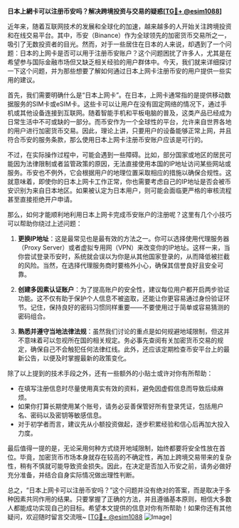 **日本上網卡可以注册币安吗？解决跨境投资与交易的疑惑[[TG💪+ @esim1088](https://t.me/s/esim1088)]**

近年来，随着互联网技术的发展和全球化的加速，越来越多的人开始关注跨境投资和在线交易平台。其中，币安（Binance）作为全球领先的加密货币交易所之一，吸引了无数投资者的目光。然而，对于一些居住在日本的人来说，却遇到了一个问题：日本的上网卡是否可以用于注册币安账户？这个问题困扰了许多人，尤其是在希望参与国际金融市场但又缺乏相关经验的用户群体中。今天，我们就来详细探讨一下这个问题，并为那些想要了解如何通过日本上网卡注册币安的用户提供一些实用的建议。

首先，我们需要明确什么是“日本上网卡”。在日本，上网卡通常指的是提供移动数据服务的SIM卡或eSIM卡。这些卡可以让用户在没有固定网络的情况下，通过手机或其他设备连接到互联网。随着智能手机和平板电脑的普及，这类产品已经成为日常生活中不可或缺的一部分。而币安作为一个全球性的平台，允许来自世界各地的用户进行加密货币交易。因此，理论上讲，只要用户的设备能够正常上网，并且符合币安的服务条款，那么使用日本上网卡注册币安账户应该是可行的。

不过，在实际操作过程中，可能会遇到一些障碍。比如，部分国家或地区的居民可能因为法律限制或者监管政策的原因，无法直接使用本国的IP地址访问某些网站或服务。币安也不例外，它会根据用户的地理位置采取相应的措施以确保合规性。这就意味着，即使你的日本上网卡工作正常，你也需要考虑自己的IP地址是否会被币安识别为来自日本地区。如果被认定为日本用户，则可能会面临更严格的审核流程甚至直接拒绝开户申请。

那么，如何才能顺利地利用日本上网卡完成币安账户的注册呢？这里有几个小技巧可以帮助你绕过上述问题：

1. **更换IP地址**：这是最常见也是最有效的方法之一。你可以选择使用代理服务器（Proxy Server）或者虚拟专用网（VPN）来改变你的IP地址。这样一来，当你尝试登录币安时，系统就会误以为你是从其他国家登录的，从而降低被拦截的风险。当然，在选择代理服务商时要格外小心，确保其信誉良好且安全可靠。

2. **创建多因素认证账户**：为了提高账户的安全性，建议每位用户都开启两步验证功能。这不仅有助于保护个人信息不被盗取，还能让你更容易通过身份验证环节。记住，保持良好的密码习惯同样重要——不要使用过于简单或容易猜测的密码组合。

3. **熟悉并遵守当地法律法规**：虽然我们讨论的重点是如何规避地域限制，但这并不意味着可以忽视所在国的相关规定。务必事先查阅有关加密货币交易的规定，确保自己不会触犯任何法律红线。此外，还应该定期检查币安平台上的最新公告，以便及时掌握最新的政策变化。

除了以上提到的技术手段之外，还有一些额外的小贴士或许对你有所帮助：

- 在填写注册信息时尽量使用真实有效的资料，避免因虚假信息而导致后续麻烦。
- 如果你打算长期使用某个账号，请务必妥善保管好所有登录凭证，包括用户名、密码以及密钥等敏感信息。
- 对于初学者而言，建议先从小额投资做起，逐步积累经验和信心后再加大投入力度。

最后值得一提的是，无论采用何种方式绕开地域限制，始终都要将安全性放在首位。毕竟，加密货币市场本身就存在较高的不确定性，再加上跨境交易带来的复杂性，稍有不慎就可能导致资金损失。因此，在决定是否加入币安之前，请务必做好充分准备，并结合自身实际情况做出理性判断。

总之，“日本上网卡可以注册币安吗？”这个问题并没有绝对的答案，而是取决于多种因素共同作用的结果。只要掌握了正确的方法，并且遵循基本原则，相信大多数人都能成功实现自己的目标。希望本文提供的信息对你有所帮助！如果你还有其他疑问，欢迎随时留言交流哦~ [[TG💪+ @esim1088](https://t.me/s/esim1088) ![Image](https://i.postimg.cc/4NQfJmqS/Snipaste-2025-05-13-00-14-12.png)]